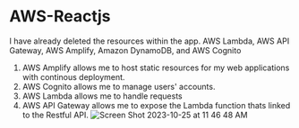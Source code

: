 # AWS-Reactjs
I have already deleted the resources within the app.
AWS Lambda, AWS API Gateway, AWS Amplify, Amazon DynamoDB, and AWS Cognito

1) AWS Amplify allows me to host static resources for my web applications with continous deployment.
2) AWS Cognito allows me to manage users' accounts.
3) AWS Lambda allows me to handle requests
4) AWS API Gateway allows me to expose the Lambda function thats linked to the Restful API.
![Screen Shot 2023-10-25 at 11 46 48 AM](https://github.com/doujones83/AWS-Reactjs/assets/59512235/b2a24696-42d4-43cc-98ce-3659f3f9207c)
   
